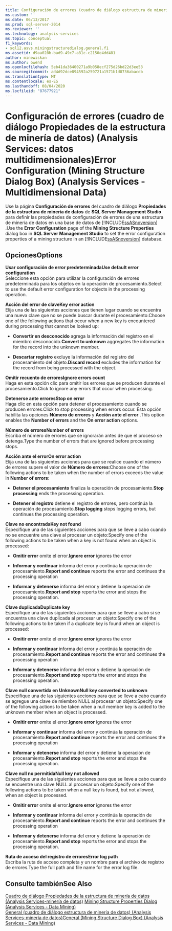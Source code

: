 ```yaml
---
title: Configuración de errores (cuadro de diálogo estructura de minería de datos) (Analysis Services-datos multidimensionales) | Microsoft Docs
ms.custom: ''
ms.date: 06/13/2017
ms.prod: sql-server-2014
ms.reviewer: ''
ms.technology: analysis-services
ms.topic: conceptual
f1_keywords:
- sql12.asvs.miningstructuredialog.general.f1
ms.assetid: d9aa028b-bad9-49c7-a81c-c2150e4dd481
author: minewiskan
ms.author: owend
ms.openlocfilehash: 5eb41da36400271a9b058ecf275d26bd22d3ee53
ms.sourcegitcommit: ad4d92dce894592a259721a1571b1d8736abacdb
ms.translationtype: MT
ms.contentlocale: es-ES
ms.lasthandoff: 08/04/2020
ms.locfileid: "87677921"
---
```

# <a name="error-configuration-mining-structure-dialog-box-analysis-services---multidimensional-data"></a><span data-ttu-id="ba7c7-102">Configuración de errores (cuadro de diálogo Propiedades de la estructura de minería de datos) (Analysis Services: datos multidimensionales)</span><span class="sxs-lookup"><span data-stu-id="ba7c7-102">Error Configuration (Mining Structure Dialog Box) (Analysis Services - Multidimensional Data)</span></span>
  <span data-ttu-id="ba7c7-103">Use la página **Configuración de errores** del cuadro de diálogo **Propiedades de la estructura de minería de datos** de **SQL Server Management Studio** para definir las propiedades de configuración de errores de una estructura de minería de datos en una base de datos de [!INCLUDE[ssASnoversion](../includes/ssasnoversion-md.md)] .</span><span class="sxs-lookup"><span data-stu-id="ba7c7-103">Use the **Error Configuration** page of the **Mining Structure Properties** dialog box in **SQL Server Management Studio** to set the error configuration properties of a mining structure in an [!INCLUDE[ssASnoversion](../includes/ssasnoversion-md.md)] database.</span></span>  
  
## <a name="options"></a><span data-ttu-id="ba7c7-104">Opciones</span><span class="sxs-lookup"><span data-stu-id="ba7c7-104">Options</span></span>  
 <span data-ttu-id="ba7c7-105">**Usar configuración de error predeterminada**</span><span class="sxs-lookup"><span data-stu-id="ba7c7-105">**Use default error configuration**</span></span>  
 <span data-ttu-id="ba7c7-106">Seleccione esta opción para utilizar la configuración de errores predeterminada para los objetos en la operación de procesamiento.</span><span class="sxs-lookup"><span data-stu-id="ba7c7-106">Select to use the default error configuration for objects in the processing operation.</span></span>  
  
 <span data-ttu-id="ba7c7-107">**Acción del error de clave**</span><span class="sxs-lookup"><span data-stu-id="ba7c7-107">**Key error action**</span></span>  
 <span data-ttu-id="ba7c7-108">Elija una de las siguientes acciones que tienen lugar cuando se encuentra una nueva clave que no se puede buscar durante el procesamiento:</span><span class="sxs-lookup"><span data-stu-id="ba7c7-108">Choose one of the following actions that occur when a new key is encountered during processing that cannot be looked up:</span></span>  
  
-   <span data-ttu-id="ba7c7-109">**Convertir en desconocido** agrega la información del registro en el miembro desconocido.</span><span class="sxs-lookup"><span data-stu-id="ba7c7-109">**Convert to unknown** aggregates the information for the record into the unknown member.</span></span>  
  
-   <span data-ttu-id="ba7c7-110">**Descartar registro** excluye la información del registro del procesamiento del objeto.</span><span class="sxs-lookup"><span data-stu-id="ba7c7-110">**Discard record** excludes the information for the record from being processed with the object.</span></span>  
  
 <span data-ttu-id="ba7c7-111">**Omitir recuento de errores**</span><span class="sxs-lookup"><span data-stu-id="ba7c7-111">**Ignore errors count**</span></span>  
 <span data-ttu-id="ba7c7-112">Haga en esta opción clic para omitir los errores que se producen durante el procesamiento.</span><span class="sxs-lookup"><span data-stu-id="ba7c7-112">Click to ignore any errors that occur when processing.</span></span>  
  
 <span data-ttu-id="ba7c7-113">**Detenerse ante errores**</span><span class="sxs-lookup"><span data-stu-id="ba7c7-113">**Stop on error**</span></span>  
 <span data-ttu-id="ba7c7-114">Haga clic en esta opción para detener el procesamiento cuando se producen errores.</span><span class="sxs-lookup"><span data-stu-id="ba7c7-114">Click to stop processing when errors occur.</span></span> <span data-ttu-id="ba7c7-115">Esta opción habilita las opciones **Número de errores** y **Acción ante el error** .</span><span class="sxs-lookup"><span data-stu-id="ba7c7-115">This option enables the **Number of errors** and the **On error action** options.</span></span>  
  
 <span data-ttu-id="ba7c7-116">**Número de errores**</span><span class="sxs-lookup"><span data-stu-id="ba7c7-116">**Number of errors**</span></span>  
 <span data-ttu-id="ba7c7-117">Escriba el número de errores que se ignorarán antes de que el proceso se detenga.</span><span class="sxs-lookup"><span data-stu-id="ba7c7-117">Type the number of errors that are ignored before processing stops.</span></span>  
  
 <span data-ttu-id="ba7c7-118">**Acción ante el error**</span><span class="sxs-lookup"><span data-stu-id="ba7c7-118">**On error action**</span></span>  
 <span data-ttu-id="ba7c7-119">Elija una de las siguientes acciones para que se realice cuando el número de errores supere el valor de **Número de errores**:</span><span class="sxs-lookup"><span data-stu-id="ba7c7-119">Choose one of the following actions to be taken when the number of errors exceeds the value in **Number of errors**:</span></span>  
  
-   <span data-ttu-id="ba7c7-120">**Detener el procesamiento** finaliza la operación de procesamiento.</span><span class="sxs-lookup"><span data-stu-id="ba7c7-120">**Stop processing** ends the processing operation.</span></span>  
  
-   <span data-ttu-id="ba7c7-121">**Detener el registro** detiene el registro de errores, pero continúa la operación de procesamiento.</span><span class="sxs-lookup"><span data-stu-id="ba7c7-121">**Stop logging** stops logging errors, but continues the processing operation.</span></span>  
  
 <span data-ttu-id="ba7c7-122">**Clave no encontrada**</span><span class="sxs-lookup"><span data-stu-id="ba7c7-122">**Key not found**</span></span>  
 <span data-ttu-id="ba7c7-123">Especifique una de las siguientes acciones para que se lleve a cabo cuando no se encuentre una clave al procesar un objeto:</span><span class="sxs-lookup"><span data-stu-id="ba7c7-123">Specify one of the following actions to be taken when a key is not found when an object is processed:</span></span>  
  
-   <span data-ttu-id="ba7c7-124">**Omitir error** omite el error.</span><span class="sxs-lookup"><span data-stu-id="ba7c7-124">**Ignore error** ignores the error</span></span>  
  
-   <span data-ttu-id="ba7c7-125">**Informar y continuar** informa del error y continúa la operación de procesamiento.</span><span class="sxs-lookup"><span data-stu-id="ba7c7-125">**Report and continue** reports the error and continues the processing operation</span></span>  
  
-   <span data-ttu-id="ba7c7-126">**Informar y detenerse** informa del error y detiene la operación de procesamiento.</span><span class="sxs-lookup"><span data-stu-id="ba7c7-126">**Report and stop** reports the error and stops the processing operation.</span></span>  
  
 <span data-ttu-id="ba7c7-127">**Clave duplicada**</span><span class="sxs-lookup"><span data-stu-id="ba7c7-127">**Duplicate key**</span></span>  
 <span data-ttu-id="ba7c7-128">Especifique una de las siguientes acciones para que se lleve a cabo si se encuentra una clave duplicada al procesar un objeto:</span><span class="sxs-lookup"><span data-stu-id="ba7c7-128">Specify one of the following actions to be taken if a duplicate key is found when an object is processed:</span></span>  
  
-   <span data-ttu-id="ba7c7-129">**Omitir error** omite el error.</span><span class="sxs-lookup"><span data-stu-id="ba7c7-129">**Ignore error** ignores the error</span></span>  
  
-   <span data-ttu-id="ba7c7-130">**Informar y continuar** informa del error y continúa la operación de procesamiento.</span><span class="sxs-lookup"><span data-stu-id="ba7c7-130">**Report and continue** reports the error and continues the processing operation</span></span>  
  
-   <span data-ttu-id="ba7c7-131">**Informar y detenerse** informa del error y detiene la operación de procesamiento.</span><span class="sxs-lookup"><span data-stu-id="ba7c7-131">**Report and stop** reports the error and stops the processing operation.</span></span>  
  
 <span data-ttu-id="ba7c7-132">**Clave null convertida en Unknown**</span><span class="sxs-lookup"><span data-stu-id="ba7c7-132">**Null key converted to unknown**</span></span>  
 <span data-ttu-id="ba7c7-133">Especifique una de las siguientes acciones para que se lleve a cabo cuando se agregue una clave de miembro NULL al procesar un objeto:</span><span class="sxs-lookup"><span data-stu-id="ba7c7-133">Specify one of the following actions to be taken when a null member key is added to the unknown member when an object is processed.</span></span>  
  
-   <span data-ttu-id="ba7c7-134">**Omitir error** omite el error.</span><span class="sxs-lookup"><span data-stu-id="ba7c7-134">**Ignore error** ignores the error</span></span>  
  
-   <span data-ttu-id="ba7c7-135">**Informar y continuar** informa del error y continúa la operación de procesamiento.</span><span class="sxs-lookup"><span data-stu-id="ba7c7-135">**Report and continue** reports the error and continues the processing operation</span></span>  
  
-   <span data-ttu-id="ba7c7-136">**Informar y detenerse** informa del error y detiene la operación de procesamiento.</span><span class="sxs-lookup"><span data-stu-id="ba7c7-136">**Report and stop** reports the error and stops the processing operation.</span></span>  
  
 <span data-ttu-id="ba7c7-137">**Clave null no permitida**</span><span class="sxs-lookup"><span data-stu-id="ba7c7-137">**Null key not allowed**</span></span>  
 <span data-ttu-id="ba7c7-138">Especifique una de las siguientes acciones para que se lleve a cabo cuando se encuentre una clave NULL al procesar un objeto:</span><span class="sxs-lookup"><span data-stu-id="ba7c7-138">Specify one of the following actions to be taken when a null key is found, but not allowed, when an object is processed.</span></span>  
  
-   <span data-ttu-id="ba7c7-139">**Omitir error** omite el error.</span><span class="sxs-lookup"><span data-stu-id="ba7c7-139">**Ignore error** ignores the error</span></span>  
  
-   <span data-ttu-id="ba7c7-140">**Informar y continuar** informa del error y continúa la operación de procesamiento.</span><span class="sxs-lookup"><span data-stu-id="ba7c7-140">**Report and continue** reports the error and continues the processing operation</span></span>  
  
-   <span data-ttu-id="ba7c7-141">**Informar y detenerse** informa del error y detiene la operación de procesamiento.</span><span class="sxs-lookup"><span data-stu-id="ba7c7-141">**Report and stop** reports the error and stops the processing operation.</span></span>  
  
 <span data-ttu-id="ba7c7-142">**Ruta de acceso del registro de errores**</span><span class="sxs-lookup"><span data-stu-id="ba7c7-142">**Error log path**</span></span>  
 <span data-ttu-id="ba7c7-143">Escriba la ruta de acceso completa y un nombre para el archivo de registro de errores.</span><span class="sxs-lookup"><span data-stu-id="ba7c7-143">Type the full path and file name for the error log file.</span></span>  
  
## <a name="see-also"></a><span data-ttu-id="ba7c7-144">Consulte también</span><span class="sxs-lookup"><span data-stu-id="ba7c7-144">See Also</span></span>  
 <span data-ttu-id="ba7c7-145">[Cuadro de diálogo Propiedades de la estructura de minería de datos &#40;Analysis Services-minería de datos&#41;](mining-structure-properties-dialog-analysis-services-data-mining.md) </span><span class="sxs-lookup"><span data-stu-id="ba7c7-145">[Mining Structure Properties Dialog &#40;Analysis Services - Data Mining&#41;](mining-structure-properties-dialog-analysis-services-data-mining.md) </span></span>  
 [<span data-ttu-id="ba7c7-146">General &#40;cuadro de diálogo estructura de minería de datos&#41; &#40;Analysis Services-minería de datos&#41;</span><span class="sxs-lookup"><span data-stu-id="ba7c7-146">General &#40;Mining Structure Dialog Box&#41; &#40;Analysis Services - Data Mining&#41;</span></span>](general-mining-structure-dialog-box-analysis-services-data-mining.md)  
  
  
